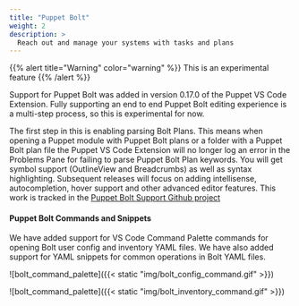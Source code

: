 ```yaml
---
title: "Puppet Bolt"
weight: 2
description: >
  Reach out and manage your systems with tasks and plans
---
```


{{% alert title="Warning" color="warning" %}}
This is an experimental feature
{{% /alert %}}

Support for Puppet Bolt was added in version 0.17.0 of the Puppet VS Code Extension. Fully supporting an end to end Puppet Bolt editing experience is a multi-step process, so this is experimental for now.

The first step in this is enabling parsing Bolt Plans. This means when opening a Puppet module with Puppet Bolt plans or a folder with a Puppet Bolt plan file the Puppet VS Code Extension will no longer log an error in the Problems Pane for failing to parse Puppet Bolt Plan keywords. You will get symbol support (OutlineView and Breadcrumbs) as well as syntax highlighting. Subsequent releases will focus on adding intellisense, autocompletion, hover support and other advanced editor features. This work is tracked in the [Puppet Bolt Support Github project](https://github.com/orgs/lingua-pupuli/projects/20)

#### Puppet Bolt Commands and Snippets

We have added support for VS Code Command Palette commands for opening Bolt user config and inventory YAML files. We have also added support for YAML snippets for common operations in Bolt YAML files.

![bolt_command_palette]({{< static "img/bolt_config_command.gif" >}})

![bolt_command_palette]({{< static "img/bolt_inventory_command.gif" >}})

